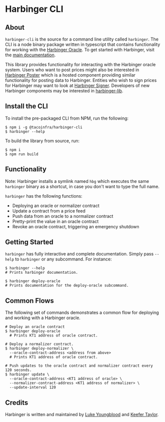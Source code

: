 # Harbinger CLI

## About 

`harbinger-cli` is the source for a command line utility called `harbinger`. The CLI is a node binary package written in typescript that contains functionality for working with the [Harbinger Oracle](https://github.com/tacoinfra/harbinger). To get started with Harbinger, visit the [main documentation](https://github.com/tacoinfra/harbinger).

This library provides functionality for interacting with the Harbinger oracle system. Users who want to post prices might also be interested in [Harbinger Poster](https://github.com/tacoinfra/harbinger-poster) which is a hosted component providing similar functionality for posting data to Harbinger. Entities who wish to sign prices for Harbinger may want to look at [Harbinger Signer](https://github.com/tacoinfra/harbinger-signer). Developers of new Harbinger components may be interested in [harbinger-lib](https://github.com/tacoinfra/harbinger-lib).

## Install the CLI

To install the pre-packaged CLI from NPM, run the following:
```
$ npm i -g @tacoinfra/harbinger-cli
$ harbinger --help
```

To build the library from source, run:
```shell
$ npm i
$ npm run build
```

## Functionality

Note: Harbinger installs a symlink named `hbg` which executes the same `harbinger` binary as a shortcut, in case you don't want to type the full name.

`harbinger` has the following functions:
- Deploying an oracle or normalizer contract 
- Update a contract from a price feed
- Push data from an oracle to a normalizer contract
- Pretty-print the value in an oracle contract
- Revoke an oracle contract, triggering an emergency shutdown

## Getting Started

`harbinger` has fully interactive and complete documentation. Simply pass `--help` to `harbinger` or any subcommand. For instance:
```shell
$ harbinger --help
# Prints harbinger documentation.

$ harbinger deploy-oracle
# Prints documentation for the deploy-oracle subcommand.
```

## Common Flows

The following set of commands demonstrates a common flow for deploying and working with a Harbinger oracle.

```shell
# Deploy an oracle contract
$ harbinger deploy-oracle
  # Prints KT1 address of oracle contract.

# Deploy a normalizer contract.
$ harbinger deploy-normalizer \
  --oracle-contract-address <address from above>
  # Prints KT1 address of oracle contract.
  
# Push updates to the oracle contract and normalizer contract every 120 seconds.
$ harbinger update \
  --oracle-contract-address <KT1 address of oracle> \
  --normalizer-contract-address <KT1 address of normalizer> \
  --update-interval 120
```
  
## Credits

Harbinger is written and maintained by [Luke Youngblood](https://github.com/lyoungblood) and [Keefer Taylor](https://github.com/keefertaylor). 
